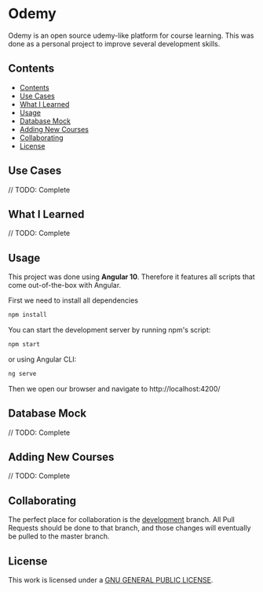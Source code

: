 # Odemy

Odemy is an open source udemy-like platform for course learning. This was done as a personal project to improve several development skills.

## Contents

- [Contents](#contents)
- [Use Cases](#use-cases)
- [What I Learned](#what-i-learned)
- [Usage](#usage)
- [Database Mock](#database-mock)
- [Adding New Courses](#adding-new-courses)
- [Collaborating](#collaborating)
- [License](#license)

## Use Cases

// TODO: Complete

## What I Learned

// TODO: Complete

## Usage

This project was done using **Angular 10**. Therefore it features all scripts that come out-of-the-box with Angular.

First we need to install all dependencies

```bash
npm install
```

You can start the development server by running npm's script:

```bash
npm start
```

or using Angular CLI:

```bash
ng serve
```

Then we open our browser and navigate to http://localhost:4200/

## Database Mock

// TODO: Complete

## Adding New Courses

// TODO: Complete

## Collaborating

The perfect place for collaboration is the [development](https://github.com/egdelgadillo/odemy/tree/develop) branch. All Pull Requests should be done to that branch, and those changes will eventually be pulled to the master branch.

## License

This work is licensed under a [GNU GENERAL PUBLIC LICENSE](LICENSE).
